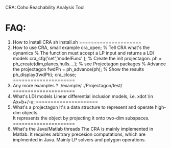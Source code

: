 CRA: Coho Reachability Analysis Tool

FAQ: 
=====================
1. How to install CRA
   sh install.sh
=====================
2. How to use CRA, small example
   cra_open;
   % Tell CRA what's the dynamics 
   % The function must accept a LP input and returns a LDI models
   cra_cfg('set','modelFunc' <function handle>);
   % Create the init projectagon. 
   ph = ph_create(dim,planes,hulls....); % see Projectagon packages
   % Advance the projectagon
   fwdPh = ph_advance(ph); 
   % Show the results
   ph_display(fwdPh);
   cra_close;   
=====================
3. Any more examples ?
   ./example/
   ./Projectagon/test/
=====================
4. What's LDI models
   Linear differential inclusion models, i.e. 
   xdot \in Ax+b+/-u; 
=====================
5. What's a projectagon 
   It's a data structure to represent and operate high-dim objects.  
   It represents the object by projecting it onto two-dim subspaces. 
=====================
6. What's the Java/Matlab threads
   The CRA is mainly implemented in Matlab. It requires arbitrary precesion computations, which are implmented in Java. Mainly LP solvers and polygon operations. 

